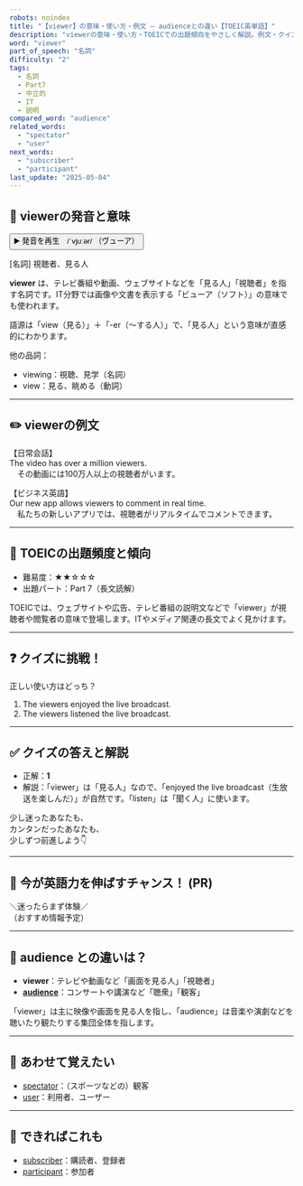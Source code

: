 ```yaml
---
robots: noindex
title: "【viewer】の意味・使い方・例文 ― audienceとの違い【TOEIC英単語】"
description: "viewerの意味・使い方・TOEICでの出題傾向をやさしく解説。例文・クイズ付きでaudienceとの違いもわかりやすく学べます。"
word: "viewer"
part_of_speech: "名詞"
difficulty: "2"
tags:
  - 名詞
  - Part7
  - 中立的
  - IT
  - 説明
compared_word: "audience"
related_words:
  - "spectator"
  - "user"
next_words:
  - "subscriber"
  - "participant"
last_update: "2025-05-04"
---
```


## 🔰 viewerの発音と意味

<button class="play-audio" onclick="playTTS('viewer')">
  <span class="play-audio-main">
    ▶️ 発音を再生　/ˈvjuːər/
  </span>
  <span class="play-audio-sub">
    （ヴューア）
  </span>
</button>

[名詞] 視聴者、見る人

**viewer** は、テレビ番組や動画、ウェブサイトなどを「見る人」「視聴者」を指す名詞です。IT分野では画像や文書を表示する「ビューア（ソフト）」の意味でも使われます。

語源は「view（見る）」＋「-er（～する人）」で、「見る人」という意味が直感的にわかります。

他の品詞：  
- viewing：視聴、見学（名詞）
- view：見る、眺める（動詞）

---

## ✏️ viewerの例文

【日常会話】  
The video has over a million viewers.  
　その動画には100万人以上の視聴者がいます。

【ビジネス英語】  
Our new app allows viewers to comment in real time.  
　私たちの新しいアプリでは、視聴者がリアルタイムでコメントできます。

---

## 🎯 TOEICの出題頻度と傾向

- 難易度：★★☆☆☆
- 出題パート：Part 7（長文読解）

TOEICでは、ウェブサイトや広告、テレビ番組の説明文などで「viewer」が視聴者や閲覧者の意味で登場します。ITやメディア関連の長文でよく見かけます。

---

## ❓ クイズに挑戦！

正しい使い方はどっち？

1. The viewers enjoyed the live broadcast.  
2. The viewers listened the live broadcast.

---

## ✅ クイズの答えと解説

- 正解：**1**
- 解説：「viewer」は「見る人」なので、「enjoyed the live broadcast（生放送を楽しんだ）」が自然です。「listen」は「聞く人」に使います。

少し迷ったあなたも、  
カンタンだったあなたも、  
少しずつ前進しよう👇️

---

## 🚀 今が英語力を伸ばすチャンス！ (PR)

<div class="info-center">
＼迷ったらまず体験／<br>  
（おすすめ情報予定）
</div>

---

## 🤔  audience との違いは？

- **viewer**：テレビや動画など「画面を見る人」「視聴者」
- **[audience](/word/audience/)**：コンサートや講演など「聴衆」「観客」

「viewer」は主に映像や画面を見る人を指し、「audience」は音楽や演劇などを聴いたり観たりする集団全体を指します。

---

## 🧩 あわせて覚えたい

- [spectator](/word/spectator/)：（スポーツなどの）観客
- [user](/word/user/)：利用者、ユーザー

---

## 📖 できればこれも

- [subscriber](/word/subscriber/)：購読者、登録者
- [participant](/word/participant/)：参加者

<!-- cvid: aid05_bid39 -->
